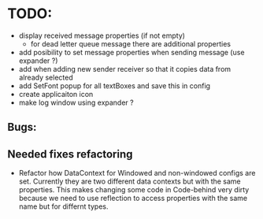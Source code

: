 ﻿# TODO: 


- display received message properties (if not empty)
  - for dead letter queue message there are additional properties
- add posibility to set message properties when sending message (use expander ?)
- add when adding new sender receiver so that it copies data from already selected
- add SetFont popup for all textBoxes and save this in config
- create applicaiton icon
- make log window using expander ?

## Bugs:

## Needed fixes refactoring
 - Refactor how DataContext for Windowed and non-windowed configs are set. Currently they are two different data contexts but with the same properties.
    This makes changing some code in Code-behind very dirty because we need to use reflection to access properties with the same name but for differnt types.
 


